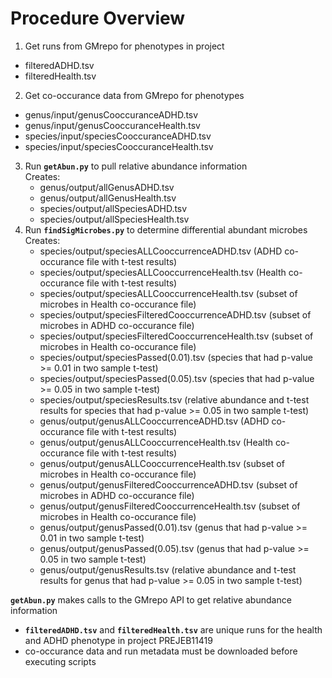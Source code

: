 # Procedure Overview
1. Get runs from GMrepo for phenotypes in project
  * filteredADHD.tsv
  * filteredHealth.tsv
2. Get co-occurance data from GMrepo for phenotypes 
  * genus/input/genusCooccuranceADHD.tsv
  * genus/input/genusCooccuranceHealth.tsv
  * species/input/speciesCooccuranceADHD.tsv
  * species/input/speciesCooccuranceHealth.tsv
3. Run <b>```getAbun.py```</b> to pull relative abundance information </br>
  Creates:
    * genus/output/allGenusADHD.tsv
    * genus/output/allGenusHealth.tsv
    * species/output/allSpeciesADHD.tsv
    * species/output/allSpeciesHealth.tsv
4. Run <b>```findSigMicrobes.py```</b> to determine differential abundant microbes 
  Creates:
    * species/output/speciesALLCooccurrenceADHD.tsv (ADHD co-occurance file with t-test results)
    * species/output/speciesALLCooccurrenceHealth.tsv (Health co-occurance file with t-test results)
    * species/output/speciesALLCooccurrenceHealth.tsv (subset of microbes in Health co-occurance file)
    * species/output/speciesFilteredCooccurrenceADHD.tsv (subset of microbes in ADHD co-occurance file)
    * species/output/speciesFilteredCooccurrenceHealth.tsv (subset of microbes in Health co-occurance file)
    * species/output/speciesPassed(0.01).tsv (species that had p-value >= 0.01 in two sample t-test) 
    * species/output/speciesPassed(0.05).tsv (species that had p-value >= 0.05 in two sample t-test) 
    * species/output/speciesResults.tsv (relative abundance and t-test results for species that had p-value >= 0.05 in two sample t-test) 
    * genus/output/genusALLCooccurrenceADHD.tsv (ADHD co-occurance file with t-test results)
    * genus/output/genusALLCooccurrenceHealth.tsv (Health co-occurance file with t-test results)
    * genus/output/genusALLCooccurrenceHealth.tsv (subset of microbes in Health co-occurance file)
    * genus/output/genusFilteredCooccurrenceADHD.tsv (subset of microbes in ADHD co-occurance file)
    * genus/output/genusFilteredCooccurrenceHealth.tsv (subset of microbes in Health co-occurance file)
    * genus/output/genusPassed(0.01).tsv (genus that had p-value >= 0.01 in two sample t-test) 
    * genus/output/genusPassed(0.05).tsv (genus that had p-value >= 0.05 in two sample t-test)
    * genus/output/genusResults.tsv (relative abundance and t-test results for genus that had p-value >= 0.05 in two sample t-test) 

<b>```getAbun.py```</b> makes calls to the GMrepo API to get relative abundance information
* <b>```filteredADHD.tsv```</b> and <b>```filteredHealth.tsv```</b> are unique runs for the health and ADHD phenotype in project PREJEB11419
* co-occurance data and run metadata must be downloaded before executing scripts
